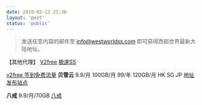 ```yaml
---
date: 2018-05-12 21:30
layout: 'post'
status: 'public'
---
```


> 发送任意内容的邮件至 <info@westworldss.com> 即可获得西部世界最新大陆地址。

【其他代理】
[V2free](https://we.gofly.cyou/user)
[极速SS](https://jsss-25.top)

[v2free 签到免费流量](https://v2free.net/user)
**贝雪云**
9.9/月 100GB/月
99/年 120GB/月
HK SG JP
[地址发布站点](https://address.besnow.xyz/)


**八戒**
9.9/月/70GB
[八戒](https://bajie.xyz/)


